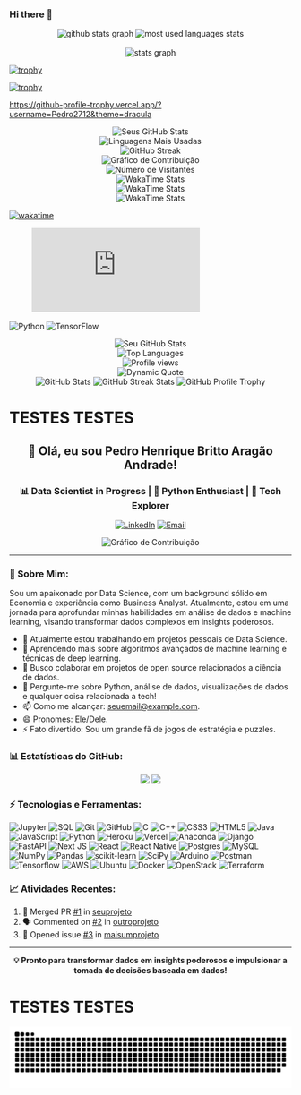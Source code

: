 ### Hi there 👋
<div align="center">
    <img src="https://github-readme-stats.vercel.app/api?username=Pedro2712&show_icons=true" width=500  alt="github stats graph"/>
    <img src="https://github-readme-stats.vercel.app/api/top-langs/?username=Pedro2712&hide=ShaderLab&hide_title=true&hide_border=true&layout=compact&langs_count=8" width=500 alt="most used languages stats" >
</div>
<!--
**Pedro2712/Pedro2712** is a ✨ _special_ ✨ repository because its `README.md` (this file) appears on your GitHub profile.

Here are some ideas to get you started:




- 🔭 I’m currently working on ...
- 🌱 I’m currently learning ...
- 👯 I’m looking to collaborate on ...
- 🤔 I’m looking for help with ...
- 💬 Ask me about ...
- 📫 How to reach me: ...
- 😄 Pronouns: ...
- ⚡ Fun fact: ...
-->

<div align="center">
  <br/>
  <img src="https://komarev.com/ghpvc/?username=Pedro2712&style=for-the-badge">
</div>
            
<!-- Footer -->
<br>

<div align="center">
    <img src="https://github-readme-stats.vercel.app/api?username=Pedro2712&show_icons=true&theme=tokyonight" width=500  alt="stats graph"/>
</div>

[![trophy](https://github-profile-trophy.vercel.app/?username=Pedro2712)](https://github.com/ryo-ma/github-profile-trophy)

[![trophy](https://github-profile-trophy.vercel.app/?username=Pedro2712&theme=onedark)](https://github.com/ryo-ma/github-profile-trophy)

https://github-profile-trophy.vercel.app/?username=Pedro2712&theme=dracula

<div align="center">
    <img src="https://github-readme-stats.vercel.app/api?username=Pedro2712&show_icons=true&theme=algolia" alt="Seus GitHub Stats"/>
</div>


<div align="center">
    <img src="https://github-readme-stats.vercel.app/api/top-langs/?username=Pedro2712&layout=compact&theme=vision-friendly-dark" alt="Linguagens Mais Usadas"/>
</div>

<div align="center">
    <img src="https://github-readme-streak-stats.herokuapp.com/?user=Pedro2712&theme=dark" alt="GitHub Streak"/>
</div>

<div align="center">
    <img src="https://activity-graph.herokuapp.com/graph?username=Pedro2712&theme=xcode" alt="Gráfico de Contribuição"/>
</div>


<div align="center">
    <img src="https://komarev.com/ghpvc/?username=Pedro2712&color=blueviolet" alt="Número de Visitantes"/>
</div>

<div align="center">
    <img src="https://github-readme-stats.vercel.app/api/wakatime?username=Pedro2712&theme=light" alt="WakaTime Stats"/>
</div>

<div align="center">
    <img src="[https://github-readme-stats.vercel.app/api/wakatime?username=Pedro2712&theme=light](https://wakatime.com/badge/user/018dddfb-f20d-4f44-9279-1ba6a5fcde54/project/018de31a-4a19-4739-9a17-1c36ecf8202b.svg)" alt="WakaTime Stats"/>
</div>

<div align="center">
    <img src="[[https://github-readme-stats.vercel.app/api/wakatime?username=Pedro2712&theme=light](https://wakatime.com/badge/user/018dddfb-f20d-4f44-9279-1ba6a5fcde54/project/018de31a-4a19-4739-9a17-1c36ecf8202b.svg)](https://wakatime.com/share/@018dddfb-f20d-4f44-9279-1ba6a5fcde54/3d2a695d-7e82-4006-9f1f-35db5cf3f7f2.svg)" alt="WakaTime Stats"/>
</div>

[![wakatime](https://wakatime.com/badge/user/018dddfb-f20d-4f44-9279-1ba6a5fcde54.svg)](https://wakatime.com/@018dddfb-f20d-4f44-9279-1ba6a5fcde54)

<figure><embed src="https://wakatime.com/share/@018dddfb-f20d-4f44-9279-1ba6a5fcde54/3d2a695d-7e82-4006-9f1f-35db5cf3f7f2.svg"></embed></figure>

![Python](https://img.shields.io/badge/-Python-3776AB?style=flat-square&logo=Python&logoColor=white)
![TensorFlow](https://img.shields.io/badge/-TensorFlow-FF6F00?style=flat-square&logo=TensorFlow&logoColor=white)

<div align="center">
    <img src="https://github-readme-stats.vercel.app/api?username=Pedro2712&show_icons=true&theme=radical" alt="Seu GitHub Stats"/>
</div>


<div align="center">
    <img src="https://github-readme-stats.vercel.app/api/top-langs/?username=Pedro2712&layout=compact&theme=vision-friendly-dark" alt="Top Languages"/>
</div>

<div align="center">
    <img src="https://komarev.com/ghpvc/?username=Pedro27121&color=green" alt="Profile views"/>
</div>

<div align="center">
    <img src="https://quotes-github-readme.vercel.app/api?type=horizontal&theme=dark" alt="Dynamic Quote"/>
</div>

<div align="center">
    <img src="https://github-readme-stats.vercel.app/api?username=Pedro2712&show_icons=true&theme=vue-dark" alt="GitHub Stats"/>
    <img src="https://github-readme-streak-stats.herokuapp.com/?user=Pedro2712&theme=dark" alt="GitHub Streak Stats"/>
    <img src="https://github-profile-trophy.vercel.app/?username=Pedro2712&theme=algolia" alt="GitHub Profile Trophy"/>
</div>

# TESTES TESTES

<div align="center">
  <h2>👋 Olá, eu sou Pedro Henrique Britto Aragão Andrade!</h2>
  <h3>📊 Data Scientist in Progress | 🐍 Python Enthusiast | 🚀 Tech Explorer</h3>
</div>

<p align="center">
  <a href="https://www.linkedin.com/in/pedro-henrique-andrade-124357207/"><img alt="LinkedIn" src="https://img.shields.io/badge/LinkedIn-blue?style=flat-square&logo=linkedin"></a>
  <a href="pedroa3@al.insper.edu.br"><img alt="Email" src="https://img.shields.io/badge/Email-red?style=flat-square&logo=gmail&logoColor=white"></a>
</p>

<div align="center">
  <img src="https://activity-graph.herokuapp.com/graph?username=Pedro2712&theme=xcode" alt="Gráfico de Contribuição" />
</div>

---

### 🧐 Sobre Mim:
Sou um apaixonado por Data Science, com um background sólido em Economia e experiência como Business Analyst. Atualmente, estou em uma jornada para aprofundar minhas habilidades em análise de dados e machine learning, visando transformar dados complexos em insights poderosos.

- 🔭 Atualmente estou trabalhando em projetos pessoais de Data Science.
- 🌱 Aprendendo mais sobre algoritmos avançados de machine learning e técnicas de deep learning.
- 👯 Busco colaborar em projetos de open source relacionados a ciência de dados.
- 💬 Pergunte-me sobre Python, análise de dados, visualizações de dados e qualquer coisa relacionada a tech!
- 📫 Como me alcançar: [seuemail@example.com](mailto:pedroa3@al.insper.edu.br).
- 😄 Pronomes: Ele/Dele.
- ⚡ Fato divertido: Sou um grande fã de jogos de estratégia e puzzles.

### 📊 Estatísticas do GitHub:

<div align="center">
  <img height="180em" src="https://github-readme-stats.vercel.app/api?username=Pedro2712&show_icons=true&theme=radical&include_all_commits=true&count_private=true"/>
  <img height="180em" src="https://github-readme-stats.vercel.app/api/top-langs/?username=Pedro2712&layout=compact&langs_count=8&theme=radical"/>
</div>

### ⚡ Tecnologias e Ferramentas:

![Jupyter](https://img.shields.io/badge/-Jupyter-F37626?style=for-the-badge&logo=Jupyter&logoColor=white)
![SQL](https://img.shields.io/badge/-SQL-4479A1?style=for-the-badge&logo=MySQL&logoColor=white)
![Git](https://img.shields.io/badge/-Git-F05032?style=for-the-badge&logo=git&logoColor=white)
![GitHub](https://img.shields.io/badge/-GitHub-181717?style=for-the-badge&logo=github)
![C](https://img.shields.io/badge/c-%2300599C.svg?style=for-the-badge&logo=c&logoColor=white) 
![C++](https://img.shields.io/badge/c++-%2300599C.svg?style=for-the-badge&logo=c%2B%2B&logoColor=white) 
![CSS3](https://img.shields.io/badge/css3-%231572B6.svg?style=for-the-badge&logo=css3&logoColor=white) 
![HTML5](https://img.shields.io/badge/html5-%23E34F26.svg?style=for-the-badge&logo=html5&logoColor=white) 
![Java](https://img.shields.io/badge/java-%23ED8B00.svg?style=for-the-badge&logo=java&logoColor=white) 
![JavaScript](https://img.shields.io/badge/javascript-%23323330.svg?style=for-the-badge&logo=javascript&logoColor=%23F7DF1E) 
![Python](https://img.shields.io/badge/python-3670A0?style=for-the-badge&logo=python&logoColor=ffdd54) 
![Heroku](https://img.shields.io/badge/heroku-%23430098.svg?style=for-the-badge&logo=heroku&logoColor=white) 
![Vercel](https://img.shields.io/badge/vercel-%23000000.svg?style=for-the-badge&logo=vercel&logoColor=white) 
![Anaconda](https://img.shields.io/badge/Anaconda-%2344A833.svg?style=for-the-badge&logo=anaconda&logoColor=white) 
![Django](https://img.shields.io/badge/django-%23092E20.svg?style=for-the-badge&logo=django&logoColor=white) 
![FastAPI](https://img.shields.io/badge/FastAPI-005571?style=for-the-badge&logo=fastapi)
![Next JS](https://img.shields.io/badge/Next-black?style=for-the-badge&logo=next.js&logoColor=white) 
![React](https://img.shields.io/badge/react-%2320232a.svg?style=for-the-badge&logo=react&logoColor=%2361DAFB) 
![React Native](https://img.shields.io/badge/react_native-%2320232a.svg?style=for-the-badge&logo=react&logoColor=%2361DAFB) 
![Postgres](https://img.shields.io/badge/postgres-%23316192.svg?style=for-the-badge&logo=postgresql&logoColor=white) 
![MySQL](https://img.shields.io/badge/mySql-%2307405e.svg?style=for-the-badge&logo=mySql&logoColor=white) 
![NumPy](https://img.shields.io/badge/numpy-%23013243.svg?style=for-the-badge&logo=numpy&logoColor=white) 
![Pandas](https://img.shields.io/badge/pandas-%23150458.svg?style=for-the-badge&logo=pandas&logoColor=white) 
![scikit-learn](https://img.shields.io/badge/scikit--learn-%23F7931E.svg?style=for-the-badge&logo=scikit-learn&logoColor=white) 
![SciPy](https://img.shields.io/badge/SciPy-%230C55A5.svg?style=for-the-badge&logo=scipy&logoColor=%white) 
![Arduino](https://img.shields.io/badge/-Arduino-00979D?style=for-the-badge&logo=Arduino&logoColor=white) 
![Postman](https://img.shields.io/badge/Postman-FF6C37?style=for-the-badge&logo=postman&logoColor=white) 
![Tensorflow](https://img.shields.io/badge/TensorFlow-FF6F00?style=for-the-badge&logo=tensorflow&logoColor=white) 
![AWS](https://img.shields.io/badge/Amazon_AWS-232F3E?style=for-the-badge&logo=amazon-aws&logoColor=white) 
![Ubuntu](https://img.shields.io/badge/Ubuntu-E95420?style=for-the-badge&logo=ubuntu&logoColor=white)
![Docker](https://img.shields.io/badge/docker-%230db7ed.svg?style=for-the-badge&logo=docker&logoColor=white) 
![OpenStack](https://img.shields.io/badge/Openstack-%23f01742.svg?style=for-the-badge&logo=openstack&logoColor=white)
![Terraform](https://img.shields.io/badge/terraform-%235835CC.svg?style=for-the-badge&logo=terraform&logoColor=white)

### 📈 Atividades Recentes:

<!--START_SECTION:activity-->
1. 🎉 Merged PR [#1](#) in [seuprojeto](#)
2. 🗣 Commented on [#2](#) in [outroprojeto](#)
3. 💪 Opened issue [#3](#) in [maisumprojeto](#)
<!--END_SECTION:activity-->

---

<div align="center">
  <b>💡 Pronto para transformar dados em insights poderosos e impulsionar a tomada de decisões baseada em dados!</b>
</div>

# TESTES TESTES

![snake gif](https://github.com/Pedro2712/Pedro2712/blob/output/github-contribution-grid-snake.svg)
